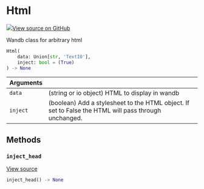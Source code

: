 # Html



[![](https://www.tensorflow.org/images/GitHub-Mark-32px.png)View source on GitHub](https://www.github.com/wandb/client/tree/v0.12.2/wandb/sdk/data_types.py#L947-L1037)



Wandb class for arbitrary html

```python
Html(
    data: Union[str, 'TextIO'],
    inject: bool = (True)
) -> None
```





| Arguments |  |
| :--- | :--- |
|  `data` |  (string or io object) HTML to display in wandb |
|  `inject` |  (boolean) Add a stylesheet to the HTML object. If set to False the HTML will pass through unchanged. |



## Methods

<h3 id="inject_head"><code>inject_head</code></h3>

[View source](https://www.github.com/wandb/client/tree/v0.12.2/wandb/sdk/data_types.py#L989-L1004)

```python
inject_head() -> None
```






